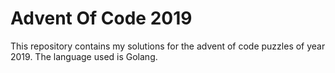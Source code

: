 # Advent Of Code 2019
This repository contains my solutions for the advent of code puzzles of year 2019. The language used is Golang.
